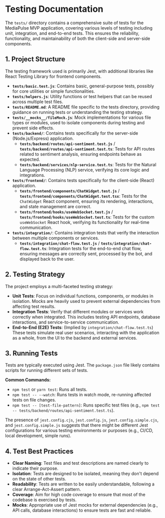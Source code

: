 # Testing Documentation

The `tests/` directory contains a comprehensive suite of tests for the MediaPulse MVP application, covering various levels of testing including unit, integration, and end-to-end tests. This ensures the reliability, functionality, and maintainability of both the client-side and server-side components.

## 1. Project Structure

The testing framework used is primarily Jest, with additional libraries like React Testing Library for frontend components.

*   **`tests/basic.test.js`**: Contains basic, general-purpose tests, possibly for core utilities or simple functionalities.
*   **`tests/helpers.js`**: Utility functions or test helpers that can be reused across multiple test files.
*   **`tests/README.md`**: A README file specific to the tests directory, providing guidance on running tests or understanding the testing strategy.
*   **`tests/__mocks__/fileMock.js`**: Mock implementations for various file types or modules, used to isolate components during testing and prevent side effects.
*   **`tests/backend/`**: Contains tests specifically for the server-side (Node.js/Express) application.
    *   **`tests/backend/routes/api-sentiment.test.js`** / **`tests/backend/routes/api-sentiment.test.ts`**: Tests for API routes related to sentiment analysis, ensuring endpoints behave as expected.
    *   **`tests/backend/services/nlp-service.test.ts`**: Tests for the Natural Language Processing (NLP) service, verifying its core logic and integrations.
*   **`tests/frontend/`**: Contains tests specifically for the client-side (React) application.
    *   **`tests/frontend/components/ChatWidget.test.js`** / **`tests/frontend/components/ChatWidget.test.tsx`**: Tests for the `ChatWidget` React component, ensuring its rendering, interactions, and state management are correct.
    *   **`tests/frontend/hooks/useWebSocket.test.js`** / **`tests/frontend/hooks/useWebSocket.test.ts`**: Tests for the custom `useWebSocket` React hook, verifying its functionality for real-time communication.
*   **`tests/integration/`**: Contains integration tests that verify the interaction between multiple components or services.
    *   **`tests/integration/chat-flow.test.js`** / **`tests/integration/chat-flow.test.ts`**: Integration tests for the end-to-end chat flow, ensuring messages are correctly sent, processed by the bot, and displayed back to the user.

## 2. Testing Strategy

The project employs a multi-faceted testing strategy:

*   **Unit Tests**: Focus on individual functions, components, or modules in isolation. Mocks are heavily used to prevent external dependencies from affecting test results.
*   **Integration Tests**: Verify that different modules or services work correctly when integrated. This includes testing API endpoints, database interactions, and service-to-service communication.
*   **End-to-End (E2E) Tests**: (Implied by `integration/chat-flow.test.ts`) These tests simulate real user scenarios, interacting with the application as a whole, from the UI to the backend and external services.

## 3. Running Tests

Tests are typically executed using Jest. The `package.json` file likely contains scripts for running different sets of tests.

**Common Commands:**
*   `npm test` or `yarn test`: Runs all tests.
*   `npm test -- --watch`: Runs tests in watch mode, re-running affected tests on file changes.
*   `npm test -- [test-file-pattern]`: Runs specific test files (e.g., `npm test -- tests/backend/routes/api-sentiment.test.ts`).

The presence of `jest.config.cjs`, `jest.config.js`, `jest.config.simple.cjs`, and `jest.config.simple.js` suggests that there might be different Jest configurations for various testing environments or purposes (e.g., CI/CD, local development, simple runs).

## 4. Test Best Practices

*   **Clear Naming**: Test files and test descriptions are named clearly to indicate their purpose.
*   **Isolation**: Tests are designed to be isolated, meaning they don't depend on the state of other tests.
*   **Readability**: Tests are written to be easily understandable, following a clear Arrange-Act-Assert pattern.
*   **Coverage**: Aim for high code coverage to ensure that most of the codebase is exercised by tests.
*   **Mocks**: Appropriate use of Jest mocks for external dependencies (e.g., API calls, database interactions) to ensure tests are fast and reliable.
